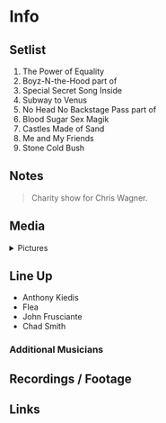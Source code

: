 # Info

## Setlist

1. The Power of Equality
2. Boyz-N-the-Hood part of
3. Special Secret Song Inside
4. Subway to Venus
5. No Head No Backstage Pass part of
6. Blood Sugar Sex Magik
7. Castles Made of Sand
8. Me and My Friends
9. Stone Cold Bush

## Notes

> Charity show for Chris Wagner.

## Media 

<details>
  <summary>Pictures</summary>
  <!--<img alt="Setlist" title="Setlist" src="_.jpg" height="200" />
  <img alt="Flyer" title="Flyer" src="_.jpg" height="200" />
  <img alt="Clipper" title="Clipper" src="_.jpg" height="200" />
  <img alt="Ticket" title="Ticket" src="_.jpg" height="200" />
  -->
</details>

## Line Up

* Anthony Kiedis
* Flea
* John Frusciante
* Chad Smith

### Additional Musicians

## Recordings / Footage

## Links

